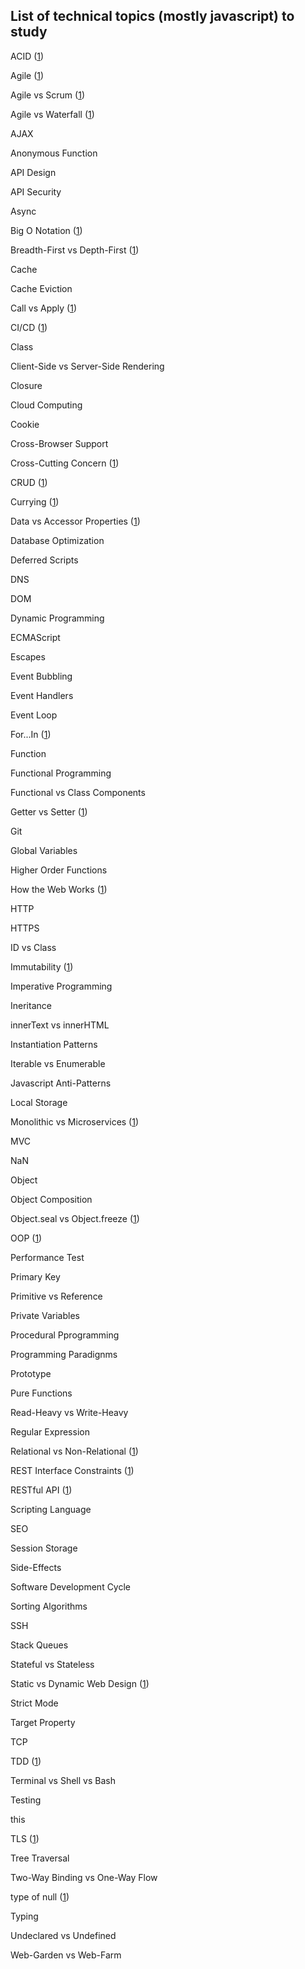 ## List of technical topics (mostly javascript) to study ##

ACID ([1](https://www.geeksforgeeks.org/acid-properties-in-dbms/))

Agile ([1](https://www.youtube.com/watch?v=502ILHjX9EE))

Agile vs Scrum ([1](https://www.guru99.com/agile-vs-scrum.html))

Agile vs Waterfall ([1](https://www.guru99.com/waterfall-vs-agile.html))

AJAX

Anonymous Function

API Design

API Security

Async

Big O Notation ([1](https://rob-bell.net/2009/06/a-beginners-guide-to-big-o-notation/))

Breadth-First vs Depth-First ([1](https://www.geeksforgeeks.org/bfs-vs-dfs-binary-tree/))

Cache

Cache Eviction

Call vs Apply ([1](https://stackoverflow.com/questions/1986896/what-is-the-difference-between-call-and-apply))

CI/CD ([1](https://www.atlassian.com/continuous-delivery/principles/continuous-integration-vs-delivery-vs-deployment))

Class

Client-Side vs Server-Side Rendering

Closure

Cloud Computing

Cookie

Cross-Browser Support

Cross-Cutting Concern ([1](https://stackoverflow.com/questions/23700540/cross-cutting-concern-example))

CRUD ([1](https://en.wikipedia.org/wiki/Create,_read,_update_and_delete))

Currying ([1](https://blog.benestudio.co/currying-in-javascript-es6-540d2ad09400))

Data vs Accessor Properties ([1](http://www.tuanhuynh.com/blog/2014/defineproperty-data-properties-and-accessor-properties/))

Database Optimization

Deferred Scripts

DNS

DOM

Dynamic Programming

ECMAScript

Escapes

Event Bubbling

Event Handlers

Event Loop

For...In ([1](https://stackoverflow.com/questions/500504/why-is-using-for-in-with-array-iteration-a-bad-idea))

Function

Functional Programming

Functional vs Class Components

Getter vs Setter ([1](https://javascript.info/property-accessors))

Git

Global Variables

Higher Order Functions

How the Web Works ([1](https://github.com/vasanthk/how-web-works))

HTTP

HTTPS

ID vs Class

Immutability ([1](https://medium.com/dailyjs/the-state-of-immutability-169d2cd11310))

Imperative Programming

Ineritance

innerText vs innerHTML

Instantiation Patterns

Iterable vs Enumerable

Javascript Anti-Patterns

Local Storage

Monolithic vs Microservices ([1](https://medium.freecodecamp.org/monolith-vs-microservices-which-architecture-is-right-for-your-team-bb840319d531))

MVC

NaN

Object

Object Composition

Object.seal vs Object.freeze ([1](https://stackoverflow.com/questions/21402108/difference-between-freeze-and-seal-in-javascript))

OOP ([1](https://medium.freecodecamp.org/object-oriented-programming-concepts-21bb035f7260))

Performance Test

Primary Key

Primitive vs Reference

Private Variables

Procedural Pprogramming

Programming Paradignms

Prototype

Pure Functions

Read-Heavy vs Write-Heavy

Regular Expression

Relational vs Non-Relational ([1](https://medium.com/@zhenwu93/relational-vs-non-relational-databases-8336870da8bc))

REST Interface Constraints ([1](http://exyus.com/articles/rest-the-short-version/))

RESTful API ([1](https://restfulapi.net/))

Scripting Language

SEO

Session Storage

Side-Effects

Software Development Cycle

Sorting Algorithms

SSH

Stack Queues

Stateful vs Stateless

Static vs Dynamic Web Design ([1](http://www.spiderwriting.co.uk/static-dynamic.php))

Strict Mode

Target Property

TCP

TDD ([1](https://medium.freecodecamp.org/test-driven-development-what-it-is-and-what-it-is-not-41fa6bca02a2))

Terminal vs Shell vs Bash

Testing

this

TLS ([1](https://www.cloudflare.com/learning/ssl/what-happens-in-a-tls-handshake/))

Tree Traversal

Two-Way Binding vs One-Way Flow

type of null ([1](https://stackoverflow.com/questions/18808226/why-is-typeof-null-object))

Typing

Undeclared vs Undefined

Web-Garden vs Web-Farm
